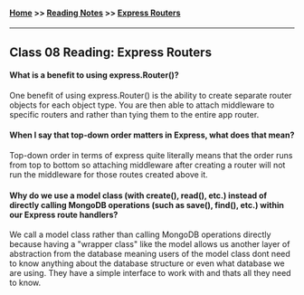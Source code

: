 #### [Home](https://joelmwatson.github.io) >> [Reading Notes](https://joelmwatson.github.io/reading-notes) >> [Express Routers](https://JoelMWatson.github.io/reading-notes/class-08-reading)

---

## Class 08 Reading: Express Routers

#### What is a benefit to using express.Router()?

One benefit of using express.Router() is the ability to create separate router objects for each object type.
You are then able to attach middleware to specific routers and rather than tying them to the entire app router.

#### When I say that top-down order matters in Express, what does that mean?

Top-down order in terms of express quite literally means that the order runs from top to bottom so attaching
middleware after creating a router will not run the middleware for those routes created above it.

#### Why do we use a model class (with create(), read(), etc.) instead of directly calling MongoDB operations (such as save(), find(), etc.) within our Express route handlers?

We call a model class rather than calling MongoDB operations directly because having a "wrapper class" like the model
allows us another layer of abstraction from the database meaning users of the model class dont need to know anything
about the database structure or even what database we are using. They have a simple interface to work with and thats
all they need to know.
